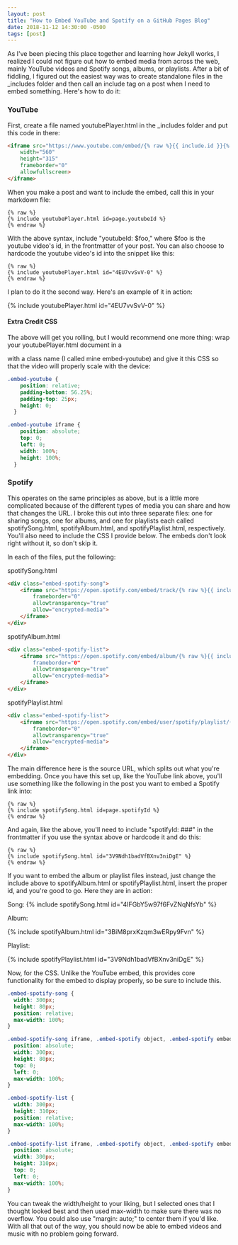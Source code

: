 ```yaml
---
layout: post
title: "How to Embed YouTube and Spotify on a GitHub Pages Blog"
date: 2018-11-12 14:30:00 -0500
tags: [post]
---
```


As I've been piecing this place together and learning how Jekyll works, I realized I could not figure out how to embed media from across the web, mainly YouTube videos and Spotify songs, albums, or playlists. After a bit of fiddling, I figured out the easiest way was to create standalone files in the _includes folder and then call an include tag on a post when I need to embed something. Here's how to do it:

### YouTube
First, create a file named youtubePlayer.html in the _includes folder and put this code in there:

```html
<iframe src="https://www.youtube.com/embed/{% raw %}{{ include.id }}{% endraw %}" 
    width="560" 
    height="315"
    frameborder="0" 
    allowfullscreen>
</iframe>
```

When you make a post and want to include the embed, call this in your markdown file:
```
{% raw %}
{% include youtubePlayer.html id=page.youtubeId %}
{% endraw %}
```

With the above syntax, include "youtubeId: $foo," where $foo is the youtube video's id, in the frontmatter of your post. You can also choose to hardcode the youtube video's id into the snippet like this:

```
{% raw %}
{% include youtubePlayer.html id="4EU7vvSvV-0" %}
{% endraw %}
```
I plan to do it the second way. Here's an example of it in action:

{% include youtubePlayer.html id="4EU7vvSvV-0" %}


#### Extra Credit CSS
The above will get you rolling, but I would recommend one more thing: wrap your youtubePlayer.html document in a <div> with a class name (I called mine embed-youtube) and give it this CSS so that the video will properly scale with the device:

```css
.embed-youtube {
    position: relative;
    padding-bottom: 56.25%;
    padding-top: 25px;
    height: 0;
  }

.embed-youtube iframe {
    position: absolute;
    top: 0;
    left: 0;
    width: 100%;
    height: 100%;
  }
```

### Spotify
This operates on the same principles as above, but is a little more complicated because of the different types of media you can share and how that changes the URL. I broke this out into three separate files: one for sharing songs, one for albums, and one for playlists each called spotifySong.html, spotifyAlbum.html, and spotifyPlaylist.html, respectively. You'll also need to include the CSS I provide below. The embeds don't look right without it, so don't skip it. 

In each of the files, put the following:

spotifySong.html
```html
<div class="embed-spotify-song">
    <iframe src="https://open.spotify.com/embed/track/{% raw %}{{ include.id }}{% endraw %}"  
        frameborder="0" 
        allowtransparency="true" 
        allow="encrypted-media">
    </iframe>
</div>
```

spotifyAlbum.html
```html
<div class="embed-spotify-list">
    <iframe src="https://open.spotify.com/embed/album/{% raw %}{{ include.id }}{% endraw %} 
        frameborder="0" 
        allowtransparency="true" 
        allow="encrypted-media">
    </iframe>
</div>
```

spotifyPlaylist.html
```html
<div class="embed-spotify-list">
    <iframe src="https://open.spotify.com/embed/user/spotify/playlist/{% raw %}{{ include.id }}{% endraw %}" 
        frameborder="0" 
        allowtransparency="true" 
        allow="encrypted-media">
    </iframe>
</div>
```

The main difference here is the source URL, which splits out what you're embedding. Once you have this set up, like the YouTube link above, you'll use something like the following in the post you want to embed a Spotify link into:

```
{% raw %}
{% include spotifySong.html id=page.spotifyId %}
{% endraw %}
```

And again, like the above, you'll need to include "spotifyId: ###" in the frontmatter if you use the syntax above or hardcode it and do this:

```
{% raw %}
{% include spotifySong.html id="3V9Ndh1badVfBXnv3niDgE" %}
{% endraw %}
```

If you want to embed the album or playlist files instead, just change the include above to spotifyAlbum.html or spotifyPlaylist.html, insert the proper id, and you're good to go. Here they are in action:

Song:
{% include spotifySong.html id="4IFGbY5w97f6FvZNqNfsYb" %}

Album:

{% include spotifyAlbum.html id="3BiM8prxKzqm3wERpy9Fvn" %}

Playlist:

{% include spotifyPlaylist.html id="3V9Ndh1badVfBXnv3niDgE" %}


Now, for the CSS. Unlike the YouTube embed, this provides core functionality for the embed to display properly, so be sure to include this.

```css
.embed-spotify-song {
  width: 300px;
  height: 80px;
  position: relative;
  max-width: 100%;
}

.embed-spotify-song iframe, .embed-spotify object, .embed-spotify embed {
  position: absolute;
  width: 300px;
  height: 80px;
  top: 0;
  left: 0;
  max-width: 100%;
}

.embed-spotify-list {
  width: 300px;
  height: 310px;
  position: relative;
  max-width: 100%;
}

.embed-spotify-list iframe, .embed-spotify object, .embed-spotify embed {
  position: absolute;
  width: 300px;
  height: 310px;
  top: 0;
  left: 0;
  max-width: 100%;
}
```

You can tweak the width/height to your liking, but I selected ones that I thought looked best and then used max-width to make sure there was no overflow. You could also use "margin: auto;" to center them if you'd like. With all that out of the way, you should now be able to embed videos and music with no problem going forward.

